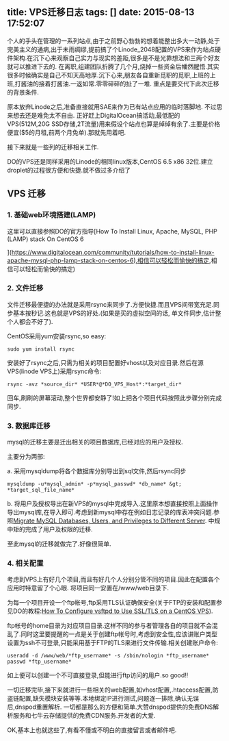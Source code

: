 title: VPS迁移日志
tags: []
date: 2015-08-13 17:52:07
---

个人的手头在管理的一系列站点,由于之前野心勃勃的想着能整出多大一动静,处于完美主义的通病,出于未雨绸缪,提前搞了个Linode_2048配置的VPS来作为站点硬件架构.在沉下心来观察自己实力与现实的差距,很多是不是光靠想法和三两个好友就可以推进下去的. 在离职,组建团队折腾了几个月,烧掉一些资金后幡然醒悟.其实很多时候确实是自己不知天高地厚.沉下心来,朋友各自重新觅职的觅职,上班的上班,打酱油的接着打酱油.一返如常.零零碎碎的扯了一堆. 重点是要交代下此次迁移的背景条件.

<!-- more -->

原本放弃Linode之后,准备直接就用SAE来作为已有站点应用的临时落脚地. 不过思来想去还是难免太不自由. 正好赶上DigitalOcean搞活动,最低配的VPS(512M,20G SSD存储,2T流量)用来假设个站点也算是绰绰有余了.主要是价格便宜($5的月租,前两个月免单).那就先用着吧.

接下来就是一些列的迁移相关工作.

DO的VPS还是同样采用的Linode的相同linux版本,CentOS 6.5 x86 32位.建立droplet的过程很方便和快捷.就不做过多介绍了

## VPS 迁移

### 1\. 基础web环境搭建(LAMP)

这里可以直接参照DO的官方指导[How To Install Linux, Apache, MySQL, PHP (LAMP) stack On CentOS 6

]([https://www.digitalocean.com/community/tutorials/how-to-install-linux-apache-mysql-php-lamp-stack-on-centos-6),相信可以轻松而愉快的搞定](https://www.digitalocean.com/community/tutorials/how-to-install-linux-apache-mysql-php-lamp-stack-on-centos-6),相信可以轻松而愉快的搞定)

### 2\. 文件迁移

文件迁移最便捷的办法就是采用rsync来同步了.方便快捷.而且VPS间带宽充足.同步基本按秒记.这也就是VPS的好处.(如果是买的虚拟空间的话, 单文件同步,估计整个人都会不好了).

CentOS采用yum安装rsync,so easy:

    sudo yum install rsync

安装好了rsync之后,只需为相关的项目配置好vhost以及对应目录.然后在源VPS(linode VPS上)采用rsync命令:

    rsync -avz *source_dir* *USER*@*DO_VPS_Host*:*target_dir*
    

回车,刷刷的屏幕滚动,整个世界都安静了!如上把各个项目代码按照此步骤分别完成同步.

### 3\. 数据库迁移

mysql的迁移主要是迁出相关的项目数据库,已经对应的用户及授权.

主要分为两部:

a. 采用mysqldump将各个数据库分别导出到sql文件,然后rsync同步

    mysqldump -u*mysql_admin* -p*mysql_passwd* *db_name* &gt; *target_sql_file_name*
    

b. 将用户及授权导出在新VPS的mysql中完成导入.这里原本想直接按照上面操作导出mysql库,在导入即可.考虑到新mysql中存在例如日志记录的库表冲突问题.参照[Migrate MySQL Databases, Users, and Privileges to Different Server](http://geroldm.com/2012/10/migrate-mysql-databases-users-and-privileges-to-different-server/). 中规中矩的完成了用户及权限的迁移.

至此mysql的迁移就做完了.好像很简单.

### 4\. 相关配置

考虑到VPS上有好几个项目,而且有好几个人分别分管不同的项目.因此在配置各个应用时特意留了个心眼. 将项目同一安置在/www/web目录下.

为每一个项目开设一个ftp帐号,ftp采用TLS认证确保安全(关于FTP的安装和配置参见DO的教程:[How To Configure vsftpd to Use SSL/TLS on a CentOS VPS](https://www.digitalocean.com/community/tutorials/how-to-configure-vsftpd-to-use-ssl-tls-on-a-centos-vps)).

ftp帐号的home目录为对应项目目录.这样不同的参与者管理各自的项目就不会混乱了.同时这里要提醒的一点是关于创建ftp帐号时,考虑到安全性,应该讲账户类型设置为ssh不可登录,只能采用基于FTP的TLS来进行文件传输.相关创建账户命令:

    useradd -d /www/web/*ftp_username* -s /sbin/nologin *ftp_username*
    passwd *ftp_username*

如上便可以创建一个不可直接登录,但能进行ftp访问的用户.so good!!

一切迁移完毕,接下来就进行一些相关的web配置,如vhost配置,.htaccess配置,防盗链配置,缺失模块安装等等.本地绑定IP进行测试,问题逐一排除,确认无误后,dnspod重置解析. 一切都是那么的方便和简单.大赞dnspod提供的免费DNS解析服务和七牛云存储提供的免费CDN服务.开发者的大爱.

OK,基本上也就这些了,有看不懂或不明白的直接留言或者邮件吧.